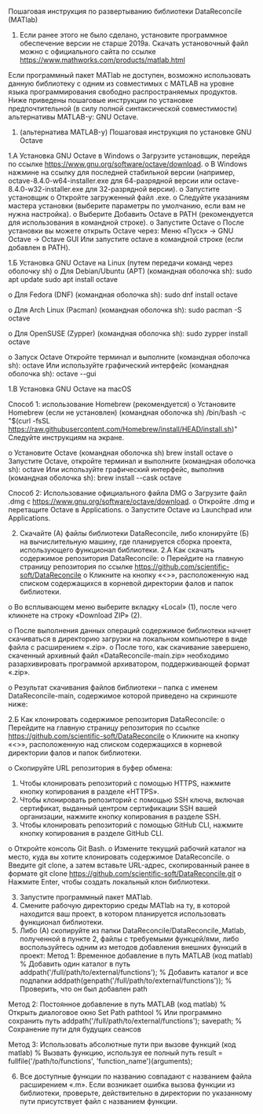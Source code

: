
Пошаговая инструкция по развертыванию библиотеки DataReconcile (MATlab)

1. Если ранее этого не было сделано, установите программное обеспечение версии не старше 2019a. 
Скачать установочный файл можно с официального сайта по ссылке https://www.mathworks.com/products/matlab.html

Если программный пакет MATlab не доступен, возможно использовать данную библиотеку 
с одним из совместимых с MATLAB на уровне языка программирования свободно распространяемых продуктов.
Ниже приведены пошаговые инструкции по установке предпочтительной (в силу полной синтаксической совместимости) альтернативы MATLAB-у: GNU Octave.

1. (альтернатива MATLAB-у) Пошаговая инструкция по установке GNU Octave

1.А Установка GNU Octave в Windows
o	Загрузите установщик, перейдя по ссылке https://www.gnu.org/software/octave/download.
o	В Windows нажмине на ссылку для последней стабильной версии 
(например, octave-8.4.0-w64-installer.exe для 64-разрядной версии или octave-8.4.0-w32-installer.exe для 32-разрядной версии).
o	Запустите установщик
o	Откройте загруженный файл .exe.
o	Следуйте указаниям мастера установки (выберите параметры по умолчанию, если вам не нужна настройка).
o	Выберите Добавить Octave в PATH (рекомендуется для использования в командной строке).
o	Запустите Octave
o	После установки вы можете открыть Octave через:
Меню «Пуск» → GNU Octave → Octave GUI
Или запустите octave в командной строке (если добавлен в PATH).


1.Б Установка GNU Octave на Linux (путем передачи команд через оболочку sh)
o	Для Debian/Ubuntu (APT) (командная оболочка sh):
sudo apt update
sudo apt install octave

o	Для Fedora (DNF) (командная оболочка sh):
sudo dnf install octave

o	Для Arch Linux (Pacman) (командная оболочка sh):
sudo pacman -S octave

o	Для OpenSUSE (Zypper) (командная оболочка sh):
sudo zypper install octave

o	Запуск Octave
Откройте терминал и выполните (командная оболочка sh):
octave
Или используйте графический интерфейс (командная оболочка sh):
octave --gui

1.В Установка GNU Octave на macOS

Способ 1: использование Homebrew (рекомендуется)
o	Установите Homebrew (если не установлен) (командная оболочка sh)
/bin/bash -c "$(curl -fsSL https://raw.githubusercontent.com/Homebrew/install/HEAD/install.sh)"
Следуйте инструкциям на экране.

o	Установите Octave (командная оболочка sh)
brew install octave
o	Запустите Octave, откройте терминал и выполните (командная оболочка sh):
octave
Или используйте графический интерфейс, выполнив (командная оболочка sh):
brew install --cask octave

Способ 2: Использование официального файла DMG
o	Загрузите файл .dmg с https://www.gnu.org/software/octave/download.
o	Откройте .dmg и перетащите Octave в Applications.
o	Запустите Octave из Launchpad или Applications.


2. Скачайте (А) файлы библиотеки DataReconcile, либо клонируйте (Б) на вычислительную машину, где планируется сборка проекта, использующего функционал библиотеки.
2.А Как скачать содержимое репозитория DataReconcile:
o	Перейдите на главную страницу репозитория по ссылке https://github.com/scientific-soft/DataReconcile
o	Кликните на кнопку «<>», расположенную над списком содержащихся в корневой директории фалов и папок библиотеки.
 
o	Во всплывающем меню выберите вкладку «Local» (1), после чего кликнете на строку «Download ZIP» (2).
 
o	После выполнения данных операций содержимое библиотеки начнет скачиваться в директорию загрузки на локальном компьютере в виде файла с расширением «.zip».
o	После того, как скачивание завершено, скаченный архивный файл «DataReconcile-main.zip» необходимо разархивировать программой архиватором, поддерживающей формат «.zip».
 
o	Результат скачивания файлов библиотеки – папка с именем DataReconcile-main, содержимое которой приведено на скриншоте ниже:
 
2.Б Как клонировать содержимое репозитория DataReconcile:
o	Перейдите на главную страницу репозитория по ссылке https://github.com/scientific-soft/DataReconcile
o	Кликните на кнопку «<>», расположенную над списком содержащихся в корневой директории фалов и папок библиотеки.
 
o	Скопируйте URL репозитория в буфер обмена:
1.	Чтобы клонировать репозиторий с помощью HTTPS, нажмите кнопку копирования в разделе «HTTPS».
2.	Чтобы клонировать репозиторий с помощью SSH ключа, включая сертификат, выданный центром сертификации SSH вашей организации, нажмите кнопку копирования в разделе SSH.
3.	Чтобы клонировать репозиторий с помощью GitHub CLI, нажмите кнопку копирования в разделе GitHub CLI.
 		
o	Откройте консоль Git Bash.
o	Измените текущий рабочий каталог на место, куда вы хотите клонировать содержимое DataReconcile.
o	Введите git clone, а затем вставьте URL-адрес, скопированный ранее в формате 
git clone https://github.com/scientific-soft/DataReconcile.git
o	Нажмите Enter, чтобы создать локальный клон библиотеки.

3. Запустите программный пакет MATlab.
4. Смените рабочую директорию среды MATlab на ту, в которой находится ваш проект, в котором планируется использовать функционал библиотеки. 
5. Либо (А) скопируйте из папки DataReconcile/DataReconcile_Matlab, полученной в пункте 2, файлы с требуемыми функцей/ями, либо воспользуйтесь одним из методов добавления внешних функций в проект: 
Метод 1: Временное добавление в путь MATLAB (код matlab)
% Добавить один каталог в путь
addpath('/full/path/to/external/functions');
% Добавить каталог и все подпапки
addpath(genpath('/full/path/to/external/functions'));
% Проверить, что он был добавлен
path

Метод 2: Постоянное добавление в путь MATLAB (код matlab)
% Открыть диалоговое окно Set Path
pathtool
% Или программно сохранить путь
addpath('/full/path/to/external/functions');
savepath; % Сохранение пути для будущих сеансов

Метод 3: Использовать абсолютные пути при вызове функций (код matlab)
% Вызвать функцию, используя ее полный путь
result = fullfile('/path/to/functions', 'function_name')(arguments);

6. Все доступные функции по названию совпадают с названием файла расширением «.m». Если возникает ошибка вызова функции из библиотеки, проверьте, действительно в директории по указанному пути присутствует файл с названием функции. 
